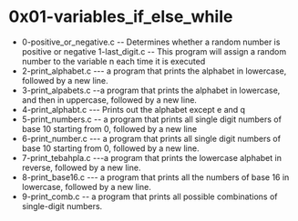 # 0x01-variables_if_else_while
* 0-positive_or_negative.c -- Determines whether a random number is positive or negative
1-last_digit.c -- This program will assign a random number to the variable n each time it is executed
* 2-print_alphabet.c --- a program that prints the alphabet in lowercase, followed by a new line.
* 3-print_alpabets.c --a program that prints the alphabet in lowercase, and then in uppercase, followed by a new line.
* 4-print_alphabt.c --- Prints out the alphabet except e and q
* 5-print_numbers.c -- a program that prints all single digit numbers of base 10 starting from 0, followed by a new line
* 6-print_number.c --- a program that prints all single digit numbers of base 10 starting from 0, followed by a new line.
* 7-print_tebahpla.c ---a program that prints the lowercase alphabet in reverse, followed by a new line.
* 8-print_base16.c --- a program that prints all the numbers of base 16 in lowercase, followed by a new line.
* 9-print_comb.c -- a program that prints all possible combinations of single-digit numbers.
